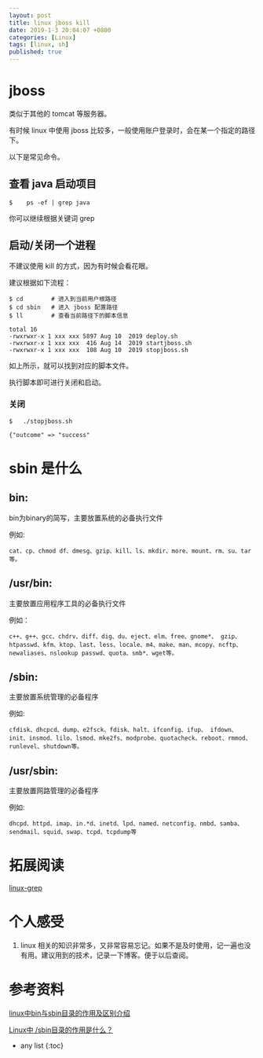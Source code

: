 ```yaml
---
layout: post
title: linux jboss kill 
date: 2019-1-3 20:04:07 +0800
categories: [Linux]
tags: [linux, sh]
published: true
---
```


# jboss 

类似于其他的 tomcat 等服务器。

有时候 linux 中使用 jboss 比较多，一般使用账户登录时，会在某一个指定的路径下。

以下是常见命令。

## 查看 java 启动项目

```
$    ps -ef | grep java
```

你可以继续根据关键词 grep

## 启动/关闭一个进程

不建议使用 kill 的方式，因为有时候会看花眼。

建议根据如下流程：

```
$ cd        # 进入到当前用户根路径
$ cd sbin   # 进入 jboss 配置路径
$ ll        # 查看当前路径下的脚本信息

total 16
-rwxrwxr-x 1 xxx xxx 5897 Aug 10  2019 deploy.sh
-rwxrwxr-x 1 xxx xxx  416 Aug 14  2019 startjboss.sh
-rwxrwxr-x 1 xxx xxx  108 Aug 10  2019 stopjboss.sh
```

如上所示，就可以找到对应的脚本文件。

执行脚本即可进行关闭和启动。

### 关闭

```
$   ./stopjboss.sh

{"outcome" => "success"
```

# sbin 是什么

## bin: 

bin为binary的简写，主要放置系统的必备执行文件

例如:

```
cat、cp、chmod df、dmesg、gzip、kill、ls、mkdir、more、mount、rm、su、tar等。
```

## /usr/bin: 

主要放置应用程序工具的必备执行文件

例如：

```
c++、g++、gcc、chdrv、diff、dig、du、eject、elm、free、gnome*、 gzip、htpasswd、kfm、ktop、last、less、locale、m4、make、man、mcopy、ncftp、 newaliases、nslookup passwd、quota、smb*、wget等。
```

## /sbin: 

主要放置系统管理的必备程序

例如:

```
cfdisk、dhcpcd、dump、e2fsck、fdisk、halt、ifconfig、ifup、 ifdown、init、insmod、lilo、lsmod、mke2fs、modprobe、quotacheck、reboot、rmmod、 runlevel、shutdown等。
```

## /usr/sbin: 

主要放置网路管理的必备程序

例如:

```
dhcpd、httpd、imap、in.*d、inetd、lpd、named、netconfig、nmbd、samba、sendmail、squid、swap、tcpd、tcpdump等
```

# 拓展阅读

[linux-grep](https://houbb.github.io/2018/12/21/linux-grep)


# 个人感受

1. linux 相关的知识非常多，又非常容易忘记。如果不是及时使用，记一遍也没有用。建议用到的技术，记录一下博客。便于以后查阅。

# 参考资料

[linux中bin与sbin目录的作用及区别介绍](https://blog.csdn.net/qq_40572211/article/details/81200997)

[Linux中 /sbin目录的作用是什么？](https://zhidao.baidu.com/question/626832006133724804.html)

* any list
{:toc}